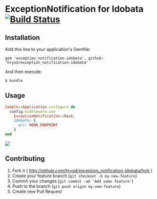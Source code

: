 # ExceptionNotification for Idobata [![Build Status](https://travis-ci.org/hrysd/exception_notification-idobata.png?branch=master)](https://travis-ci.org/hrysd/exception_notification-idobata)

## Installation

Add this line to your application's Gemfile:

    gem 'exception_notification-idobata', github: 'hrysd/exception_notification-idobata'

And then execute:

    $ bundle

## Usage

```ruby
Sample::Application.configure do
  config.middleware.use
    ExceptionNotification::Rack,
    idobata: {
      url: HOOK_ENDPOINT
    }
end
```

![](https://f.cloud.github.com/assets/1663465/2419367/38329928-ab5c-11e3-8137-c9969848e52f.png)

## Contributing

1. Fork it ( http://github.com/hrysd/exception_notification-idobata/fork )
2. Create your feature branch (`git checkout -b my-new-feature`)
3. Commit your changes (`git commit -am 'Add some feature'`)
4. Push to the branch (`git push origin my-new-feature`)
5. Create new Pull Request
